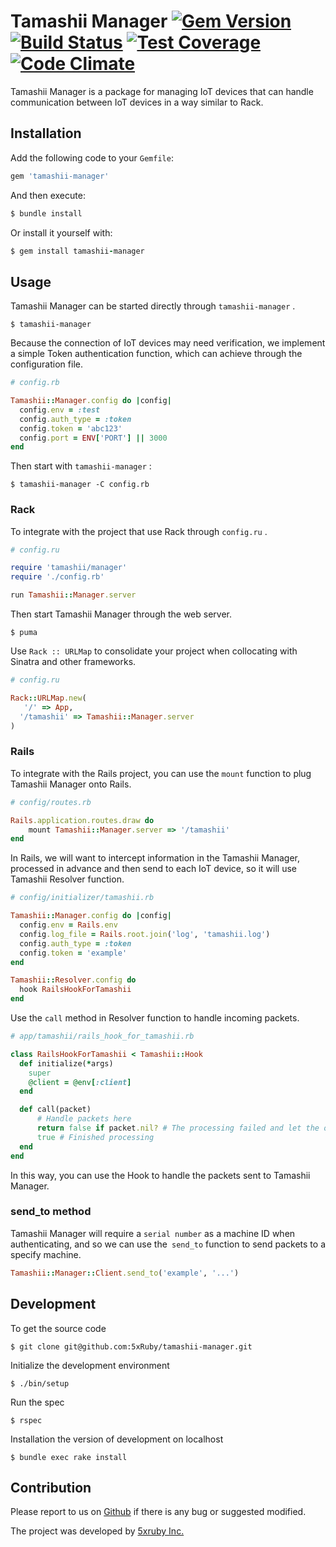 Tamashii Manager [![Gem Version](https://badge.fury.io/rb/tamashii-manager.svg)](https://badge.fury.io/rb/tamashii-manager) [![Build Status](https://travis-ci.org/tamashii-io/tamashii-manager.svg?branch=master)](https://travis-ci.org/tamashii-io/tamashii-manager) [![Test Coverage](https://codeclimate.com/github/tamashii-io/tamashii-manager/badges/coverage.svg)](https://codeclimate.com/github/tamashii-io/tamashii-manager/coverage) [![Code Climate](https://codeclimate.com/github/tamashii-io/tamashii-manager/badges/gpa.svg)](https://codeclimate.com/github/tamashii-io/tamashii-manager)
===

Tamashii Manager is a package for managing IoT devices that can handle communication between IoT devices in a way similar to Rack.

## Installation

Add the following code to your `Gemfile`:

```ruby
gem 'tamashii-manager'
```

And then execute:
```ruby
$ bundle install
```

Or install it yourself with:
```ruby
$ gem install tamashii-manager
```

## Usage

Tamashii Manager can be started directly through `tamashii-manager` .

    $ tamashii-manager

Because the connection of IoT devices may need verification, we implement a simple Token authentication function, which can achieve through the configuration file.

```ruby
# config.rb

Tamashii::Manager.config do |config|
  config.env = :test
  config.auth_type = :token
  config.token = 'abc123'
  config.port = ENV['PORT'] || 3000
end
```

Then start with `tamashii-manager` :

    $ tamashii-manager -C config.rb

### Rack

To integrate with the project that use Rack through `config.ru` .

```ruby
# config.ru

require 'tamashii/manager'
require './config.rb'

run Tamashii::Manager.server
```

Then start Tamashii Manager through the web server.

    $ puma

Use `Rack :: URLMap` to consolidate your project when collocating with Sinatra and other frameworks.

```ruby
# config.ru

Rack::URLMap.new(
   '/' => App,
  '/tamashii' => Tamashii::Manager.server
)
```

### Rails

To integrate with the Rails project, you can use the `mount` function to plug Tamashii Manager onto Rails.

```ruby
# config/routes.rb

Rails.application.routes.draw do
    mount Tamashii::Manager.server => '/tamashii'
end
```

In Rails, we will want to intercept information in the Tamashii Manager, processed in advance and then send to each IoT device, so it will use Tamashii Resolver function.

```ruby
# config/initializer/tamashii.rb

Tamashii::Manager.config do |config|
  config.env = Rails.env
  config.log_file = Rails.root.join('log', 'tamashii.log')
  config.auth_type = :token
  config.token = 'example'
end

Tamashii::Resolver.config do
  hook RailsHookForTamashii
end
```

Use the `call` method in Resolver function to handle incoming packets.

```ruby
# app/tamashii/rails_hook_for_tamashii.rb

class RailsHookForTamashii < Tamashii::Hook
  def initialize(*args)
    super
    @client = @env[:client]
  end

  def call(packet)
      # Handle packets here
      return false if packet.nil? # The processing failed and let the other Handler go on
      true # Finished processing
  end
end
```

In this way, you can use the Hook to handle the packets sent to Tamashii Manager.

### send_to method

Tamashii Manager will require a `serial number` as a machine ID when authenticating, and so we can use the` send_to` function to send packets to a specify machine.

```ruby
Tamashii::Manager::Client.send_to('example', '...')
```

## Development

To get the source code

    $ git clone git@github.com:5xRuby/tamashii-manager.git

Initialize the development environment

    $ ./bin/setup

Run the spec

    $ rspec

Installation the version of development on localhost

    $ bundle exec rake install

## Contribution

Please report to us on [Github](https://github.com/tamashii-io/tamashii-manager.) if there is any bug or suggested modified.

The project was developed by [5xruby Inc.](https://5xruby.tw/)

